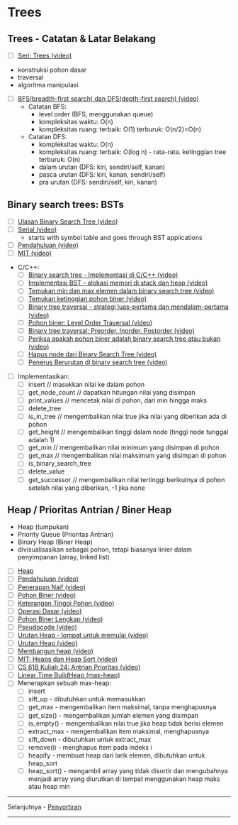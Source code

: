 # Trees

## Trees - Catatan & Latar Belakang

- [ ] [Seri: Trees (video)](https://www.coursera.org/lecture/data-structures/trees-95qda)
- konstruksi pohon dasar
- traversal
- algoritma manipulasi
- [ ] [BFS(breadth-first search) dan DFS(depth-first search) (video)](https://www.youtube.com/watch?v=uWL6FJhq5fM)
  - Catatan BFS:
    - level order (BFS, menggunakan queue)
    - kompleksitas waktu: O(n)
    - kompleksitas ruang:
      terbaik: O(1)
      terburuk: O(n/2)=O(n)
  - Catatan DFS:
    - kompleksitas waktu: O(n)
    - kompleksitas ruang:
      terbaik: O(log n) - rata-rata. ketinggian tree
      terburuk: O(n)
    - dalam urutan (DFS: kiri, sendiri/self, kanan)
    - pasca urutan (DFS: kiri, kanan, sendiri/self)
    - pra urutan (DFS: sendiri/self, kiri, kanan)

## Binary search trees: BSTs

- [ ] [Ulasan Binary Search Tree (video)](https://www.youtube.com/watch?v=x6At0nzX92o&index=1&list=PLA5Lqm4uh9Bbq-E0ZnqTIa8LRaL77ica6)
- [ ] [Serial (video)](https://www.coursera.org/learn/data-structures-optimizing-performance/lecture/p82sw/core-introduction-to-binary-search-trees)
  - starts with symbol table and goes through BST applications
- [ ] [Pendahuluan (video)](https://www.coursera.org/learn/data-structures/lecture/E7cXP/introduction)
- [ ] [MIT (video)](https://www.youtube.com/watch?v=9Jry5-82I68)
- C/C++:
  - [ ] [Binary search tree - Implementasi di C/C++ (video)](https://www.youtube.com/watch?v=COZK7NATh4k&list=PL2_aWCzGMAwI3W_JlcBbtYTwiQSsOTa6P&index=28)
  - [ ] [Implementasi BST - alokasi memori di stack dan heap (video)](https://www.youtube.com/watch?v=hWokyBoo0aI&list=PL2_aWCzGMAwI3W_JlcBbtYTwiQSsOTa6P&index=29)
  - [ ] [Temukan min dan max elemen dalam binary search tree (video)](https://www.youtube.com/watch?v=Ut90klNN264&index=30&list=PL2_aWCzGMAwI3W_JlcBbtYTwiQSsOTa6P)
  - [ ] [Temukan ketinggian pohon biner (video)](https://www.youtube.com/watch?v=_pnqMz5nrRs&list=PL2_aWCzGMAwI3W_JlcBbtYTwiQSsOTa6P&index=31)
  - [ ] [Binary tree traversal - strategi luas-pertama dan mendalam-pertama (video)](https://www.youtube.com/watch?v=9RHO6jU--GU&list=PL2_aWCzGMAwI3W_JlcBbtYTwiQSsOTa6P&index=32)
  - [ ] [Pohon biner: Level Order Traversal (video)](https://www.youtube.com/watch?v=86g8jAQug04&index=33&list=PL2_aWCzGMAwI3W_JlcBbtYTwiQSsOTa6P)
  - [ ] [Binary tree traversal: Preorder, Inorder, Postorder (video)](https://www.youtube.com/watch?v=gm8DUJJhmY4&index=34&list=PL2_aWCzGMAwI3W_JlcBbtYTwiQSsOTa6P)
  - [ ] [Periksa apakah pohon biner adalah binary search tree atau bukan (video)](https://www.youtube.com/watch?v=yEwSGhSsT0U&index=35&list=PL2_aWCzGMAwI3W_JlcBbtYTwiQSsOTa6P)
  - [ ] [Hapus node dari Binary Search Tree (video)](https://www.youtube.com/watch?v=gcULXE7ViZw&list=PL2_aWCzGMAwI3W_JlcBbtYTwiQSsOTa6P&index=36)
  - [ ] [Penerus Berurutan di binary search tree (video)](https://www.youtube.com/watch?v=5cPbNCrdotA&index=37&list=PL2_aWCzGMAwI3W_JlcBbtYTwiQSsOTa6P)
- [ ] Implementasikan:
  - [ ] insert // masukkan nilai ke dalam pohon
  - [ ] get_node_count // dapatkan hitungan nilai yang disimpan
  - [ ] print_values // mencetak nilai di pohon, dari min hingga maks
  - [ ] delete_tree
  - [ ] is_in_tree // mengembalikan nilai true jika nilai yang diberikan ada di pohon
  - [ ] get_height // mengembalikan tinggi dalam node (tinggi node tunggal adalah 1)
  - [ ] get_min // mengembalikan nilai minimum yang disimpan di pohon
  - [ ] get_max // mengembalikan nilai maksimum yang disimpan di pohon
  - [ ] is_binary_search_tree
  - [ ] delete_value
  - [ ] get_successor // mengembalikan nilai tertinggi berikutnya di pohon setelah nilai yang diberikan, -1 jika none

## Heap / Prioritas Antrian / Biner Heap

- Heap (tumpukan)
- Priority Queue (Prioritas Antrian)
- Binary Heap (Biner Heap)
- divisualisasikan sebagai pohon, tetapi biasanya linier dalam penyimpanan (array, linked list)
- [ ] [Heap](<https://en.wikipedia.org/wiki/Heap_(data_structure)>)
- [ ] [Pendahuluan (video)](https://www.coursera.org/learn/data-structures/lecture/2OpTs/introduction)
- [ ] [Penerapan Naif (video)](https://www.coursera.org/learn/data-structures/lecture/z3l9N/naive-implementations)
- [ ] [Pohon Biner (video)](https://www.coursera.org/learn/data-structures/lecture/GRV2q/binary-trees)
- [ ] [Keterangan Tinggi Pohon (video)](https://www.coursera.org/learn/data-structures/supplement/S5xxz/tree-height-remark)
- [ ] [Operasi Dasar (video)](https://www.coursera.org/learn/data-structures/lecture/0g1dl/basic-operations)
- [ ] [Pohon Biner Lengkap (video)](https://www.coursera.org/learn/data-structures/lecture/gl5Ni/complete-binary-trees)
- [ ] [Pseudocode (video)](https://www.coursera.org/learn/data-structures/lecture/HxQo9/pseudocode)
- [ ] [Urutan Heap - lompat untuk memulai (video)](https://youtu.be/odNJmw5TOEE?list=PLFDnELG9dpVxQCxuD-9BSy2E7BWY3t5Sm&t=3291)
- [ ] [Urutan Heap (video)](https://www.coursera.org/learn/data-structures/lecture/hSzMO/heap-sort)
- [ ] [Membangun heap (video)](https://www.coursera.org/learn/data-structures/lecture/dwrOS/building-a-heap)
- [ ] [MIT: Heaps dan Heap Sort (video)](https://www.youtube.com/watch?v=B7hVxCmfPtM&index=4&list=PLUl4u3cNGP61Oq3tWYp6V_F-5jb5L2iHb)
- [ ] [CS 61B Kuliah 24: Antrian Prioritas (video)](https://archive.org/details/ucberkeley_webcast_yIUFT6AKBGE)
- [ ] [Linear Time BuildHeap (max-heap)](https://www.youtube.com/watch?v=MiyLo8adrWw)
- [ ] Menerapkan sebuah max-heap:
  - [ ] insert
  - [ ] sift_up - dibutuhkan untuk memasukkan
  - [ ] get_max - mengembalikan item maksimal, tanpa menghapusnya
  - [ ] get_size() - mengembalikan jumlah elemen yang disimpan
  - [ ] is_empty() - mengembalikan nilai true jika heap tidak berisi elemen
  - [ ] extract_max - mengembalikan item maksimal, menghapusnya
  - [ ] sift_down - dibutuhkan untuk extract_max
  - [ ] remove(i) - menghapus item pada indeks i
  - [ ] heapify - membuat heap dari larik elemen, dibutuhkan untuk heap_sort
  - [ ] heap_sort() - mengambil array yang tidak disortir dan mengubahnya menjadi array yang diurutkan di tempat menggunakan heap maks atau heap min

---

Selanjutnya - [Penyortiran](penyortiran.md)

---
